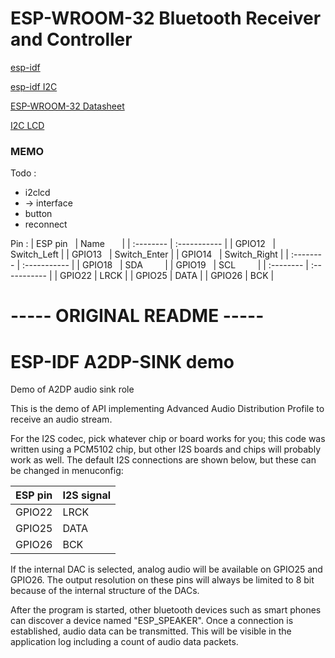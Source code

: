 ESP-WROOM-32 Bluetooth Receiver and Controller
==============================================

[esp-idf](https://github.com/espressif/esp-idf.git "Github")

[esp-idf I2C](https://github.com/espressif/esp-idf/tree/master/examples/peripherals/i2c "Github")

[ESP-WROOM-32 Datasheet](http://akizukidenshi.com/download/ds/espressifsystems/esp_wroom_32_datasheet_en.pdf "Github")

[I2C LCD](http://akizukidenshi.com/download/ds/xiamen/AQM0802.pdf "秋月電子通商")

### MEMO ###

Todo :

* i2clcd
* -> interface
* button
* reconnect

Pin :
| ESP pin   | Name         |
| :-------- | :----------- |
| GPIO12    | Switch_Left  |
| GPIO13    | Switch_Enter |
| GPIO14    | Switch_Right |
| :-------- | :----------- |
| GPIO18    | SDA          |
| GPIO19    | SCL          |
| :-------- | :----------- |
| GPIO22    | LRCK         |
| GPIO25    | DATA         |
| GPIO26    | BCK          |


# ----- ORIGINAL README ----- #

ESP-IDF A2DP-SINK demo
======================

Demo of A2DP audio sink role

This is the demo of API implementing Advanced Audio Distribution Profile to receive an audio stream.

For the I2S codec, pick whatever chip or board works for you; this code was written using a PCM5102 chip, but other I2S boards and chips will probably work as well. The default I2S connections are shown below, but these can be changed in menuconfig:

| ESP pin   | I2S signal   |
| :-------- | :----------- |
| GPIO22    | LRCK         |
| GPIO25    | DATA         |
| GPIO26    | BCK          |

If the internal DAC is selected, analog audio will be available on GPIO25 and GPIO26. The output resolution on these pins will always be limited to 8 bit because of the internal structure of the DACs.


After the program is started, other bluetooth devices such as smart phones can discover a device named "ESP_SPEAKER". Once a connection is established, audio data can be transmitted. This will be visible in the application log including a count of audio data packets.
